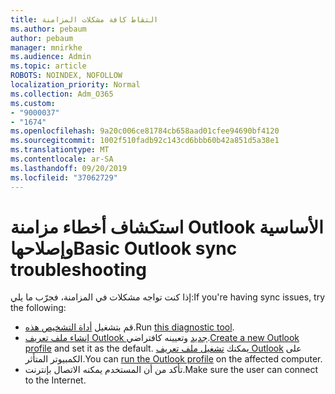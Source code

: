 ```yaml
---
title: التقاط كافة مشكلات المزامنة
ms.author: pebaum
author: pebaum
manager: mnirkhe
ms.audience: Admin
ms.topic: article
ROBOTS: NOINDEX, NOFOLLOW
localization_priority: Normal
ms.collection: Adm_O365
ms.custom:
- "9000037"
- "1674"
ms.openlocfilehash: 9a20c006ce81784cb658aad01cfee94690bf4120
ms.sourcegitcommit: 1002f510fadb92c143cd6bbb60b42a851d5a38e1
ms.translationtype: MT
ms.contentlocale: ar-SA
ms.lasthandoff: 09/20/2019
ms.locfileid: "37062729"
---
```

# <a name="basic-outlook-sync-troubleshooting"></a><span data-ttu-id="247f1-102">استكشاف أخطاء مزامنة Outlook الأساسية وإصلاحها</span><span class="sxs-lookup"><span data-stu-id="247f1-102">Basic Outlook sync troubleshooting</span></span>

<span data-ttu-id="247f1-103">إذا كنت تواجه مشكلات في المزامنة، فجرّب ما يلي:</span><span class="sxs-lookup"><span data-stu-id="247f1-103">If you're having sync issues, try the following:</span></span>

- <span data-ttu-id="247f1-104">قم بتشغيل [أداة التشخيص هذه](https://aka.ms/sara-outlooksendreceive).</span><span class="sxs-lookup"><span data-stu-id="247f1-104">Run [this diagnostic tool](https://aka.ms/sara-outlooksendreceive).</span></span>
- <span data-ttu-id="247f1-105">[إنشاء ملف تعريف Outlook جديد](https://support.office.com/article/f544c1ba-3352-4b3b-be0b-8d42a540459d) وتعيينه كافتراضي.</span><span class="sxs-lookup"><span data-stu-id="247f1-105">[Create a new Outlook profile](https://support.office.com/article/f544c1ba-3352-4b3b-be0b-8d42a540459d) and set it as the default.</span></span> <span data-ttu-id="247f1-106">يمكنك [تشغيل ملف تعريف Outlook](https://aka.ms/SaRA-OutlookSetupProfile) على الكمبيوتر المتأثر.</span><span class="sxs-lookup"><span data-stu-id="247f1-106">You can [run the Outlook profile](https://aka.ms/SaRA-OutlookSetupProfile) on the affected computer.</span></span>
- <span data-ttu-id="247f1-107">تأكد من أن المستخدم يمكنه الاتصال بإنترنت.</span><span class="sxs-lookup"><span data-stu-id="247f1-107">Make sure the user can connect to the Internet.</span></span> 